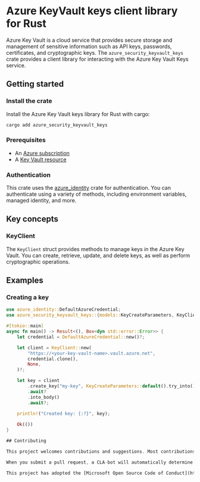 # Azure KeyVault keys client library for Rust

Azure Key Vault is a cloud service that provides secure storage and management of sensitive information such as API keys, passwords, certificates, and cryptographic keys. The `azure_security_keyvault_keys` crate provides a client library for interacting with the Azure Key Vault Keys service.

## Getting started

### Install the crate

Install the Azure Key Vault keys library for Rust with cargo: 

```bash
cargo add azure_security_keyvault_keys
```

### Prerequisites

- An [Azure subscription](https://azure.microsoft.com/free/)
- A [Key Vault resource](https://docs.microsoft.com/azure/key-vault/quick-create-portal)

### Authentication

This crate uses the [azure_identity](https://crates.io/crates/azure_identity) crate for authentication. You can authenticate using a variety of methods, including environment variables, managed identity, and more.

## Key concepts

### KeyClient

The `KeyClient` struct provides methods to manage keys in the Azure Key Vault. You can create, retrieve, update, and delete keys, as well as perform cryptographic operations.

## Examples

### Creating a key

```rust no_run
use azure_identity::DefaultAzureCredential;
use azure_security_keyvault_keys::{models::KeyCreateParameters, KeyClient};

#[tokio::main]
async fn main() -> Result<(), Box<dyn std::error::Error>> {
    let credential = DefaultAzureCredential::new()?;

    let client = KeyClient::new(
        "https://<your-key-vault-name>.vault.azure.net",
        credential.clone(),
        None,
    )?;

    let key = client
        .create_key("my-key", KeyCreateParameters::default().try_into()?, None)
        .await?
        .into_body()
        .await?;
    
    println!("Created key: {:?}", key);

    Ok(())
}

## Contributing

This project welcomes contributions and suggestions. Most contributions require you to agree to a Contributor License Agreement (CLA) declaring that you have the right to, and actually do, grant us the rights to use your contribution. For details, visit [https://cla.microsoft.com](https://cla.microsoft.com).

When you submit a pull request, a CLA-bot will automatically determine whether you need to provide a CLA and decorate the PR appropriately (e.g., label, comment). Simply follow the instructions provided by the bot. You will only need to do this once across all repos using our CLA.

This project has adopted the [Microsoft Open Source Code of Conduct](https://opensource.microsoft.com/codeofconduct/). For more information, see the [Code of Conduct FAQ](https://opensource.microsoft.com/codeofconduct/faq/) or contact [opencode@microsoft.com](mailto:opencode@microsoft.com) with any additional questions or comments.
